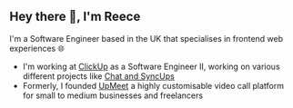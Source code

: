 ## Hey there 👋, I'm Reece
I'm a Software Engineer based in the UK that specialises in frontend web experiences 🌐

- I'm working at [ClickUp](https://clickup.com) as a Software Engineer II, working on various different projects like [Chat and SyncUps](https://clickup.com/blog/clickup-chat/#:~:text=perfectly%20for%20execution.-,SyncUps,-%3A%20Communicate%20through)
- Formerly, I founded [UpMeet](https://upmeet.me) a highly customisable video call platform for small to medium businesses and freelancers
